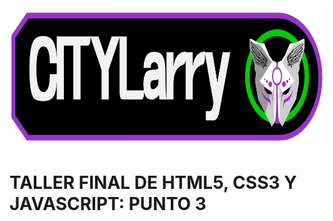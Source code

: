 <img src="banner.png" width="750" height="220" alt="banner">
<h1>TALLER FINAL DE HTML5, CSS3 Y JAVASCRIPT: PUNTO 3</h1>
